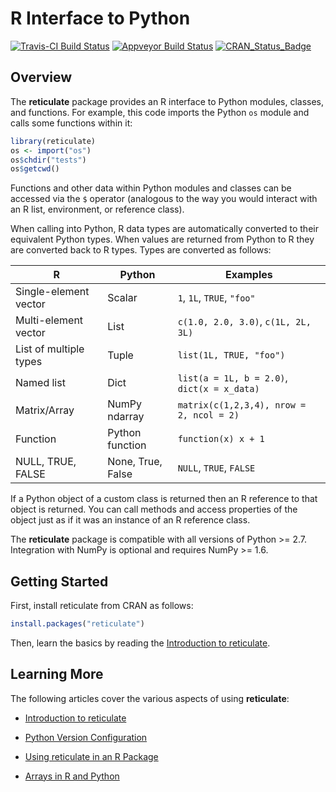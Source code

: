 R Interface to Python
================

[![Travis-CI Build Status](https://travis-ci.org/rstudio/reticulate.svg?branch=master)](https://travis-ci.org/rstudio/reticulate) [![Appveyor Build Status](https://ci.appveyor.com/api/projects/status/github/rstudio/reticulate?svg=true)](https://ci.appveyor.com/project/rstudio/reticulate)  [![CRAN\_Status\_Badge](https://www.r-pkg.org/badges/version/reticulate)](https://cran.r-project.org/package=reticulate)

Overview
--------

The **reticulate** package provides an R interface to Python modules, classes, and functions. For example, this code imports the Python `os` module and calls some functions within it:

``` r
library(reticulate)
os <- import("os")
os$chdir("tests")
os$getcwd()
```

Functions and other data within Python modules and classes can be accessed via the `$` operator (analogous to the way you would interact with an R list, environment, or reference class).

When calling into Python, R data types are automatically converted to their equivalent Python types. When values are returned from Python to R they are converted back to R types. Types are converted as follows:

| R                      | Python            | Examples                                    |
|------------------------|-------------------|---------------------------------------------|
| Single-element vector  | Scalar            | `1`, `1L`, `TRUE`, `"foo"`                  |
| Multi-element vector   | List              | `c(1.0, 2.0, 3.0)`, `c(1L, 2L, 3L)`         |
| List of multiple types | Tuple             | `list(1L, TRUE, "foo")`                     |
| Named list             | Dict              | `list(a = 1L, b = 2.0)`, `dict(x = x_data)` |
| Matrix/Array           | NumPy ndarray     | `matrix(c(1,2,3,4), nrow = 2, ncol = 2)`    |
| Function               | Python function   | `function(x) x + 1`                         |
| NULL, TRUE, FALSE      | None, True, False | `NULL`, `TRUE`, `FALSE`                     |

If a Python object of a custom class is returned then an R reference to that object is returned. You can call methods and access properties of the object just as if it was an instance of an R reference class.

The **reticulate** package is compatible with all versions of Python &gt;= 2.7. Integration with NumPy is optional and requires NumPy &gt;= 1.6.

Getting Started
------------

First, install reticulate from CRAN as follows:

``` r
install.packages("reticulate")
```

Then, learn the basics by reading the [Introduction to reticulate](https://rstudio.github.io/reticulate/articles/introduction.html).

Learning More
-----------

The following articles cover the various aspects of using **reticulate**:

- [Introduction to reticulate](https://rstudio.github.io/reticulate/articles/introduction.html)

- [Python Version Configuration](https://rstudio.github.io/reticulate/articles/versions.html)

- [Using reticulate in an R Package](https://rstudio.github.io/reticulate/articles/package.html)

- [Arrays in R and Python](https://rstudio.github.io/reticulate/articles/arrays.html)


